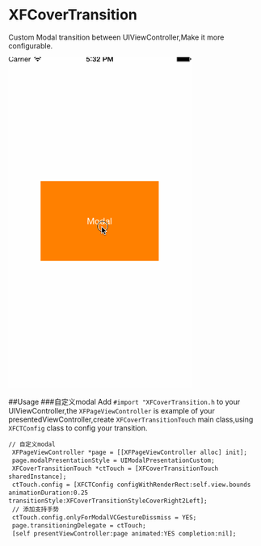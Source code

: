 # XFCoverTransition
Custom Modal transition between UIViewController,Make it more configurable.

![XFCoverTransition usage_touch](./Doc/usage1.gif)

##Usage
###自定义modal
Add `#import "XFCoverTransition.h` to your UIViewController,the `XFPageViewController` is example of your presentedViewController,create `XFCoverTransitionTouch` main class,using `XFCTConfig` class to config your transition.
```objc
// 自定义modal
 XFPageViewController *page = [[XFPageViewController alloc] init];
 page.modalPresentationStyle = UIModalPresentationCustom;
 XFCoverTransitionTouch *ctTouch = [XFCoverTransitionTouch sharedInstance];
 ctTouch.config = [XFCTConfig configWithRenderRect:self.view.bounds animationDuration:0.25 transitionStyle:XFCoverTransitionStyleCoverRight2Left];
 // 添加支持手势
 ctTouch.config.onlyForModalVCGestureDissmiss = YES;
 page.transitioningDelegate = ctTouch;
 [self presentViewController:page animated:YES completion:nil];
```
